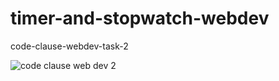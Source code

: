 # timer-and-stopwatch-webdev
code-clause-webdev-task-2

![code clause web dev 2](https://user-images.githubusercontent.com/78687135/207538872-699684d1-a534-4a6d-9b49-b3f4d00ec384.gif)

